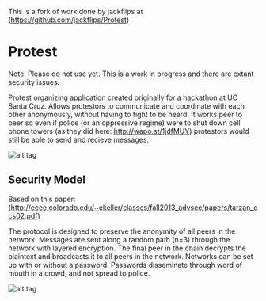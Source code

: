 This is a fork of work done by jackflips at (https://github.com/jackflips/Protest)

Protest
=======

Note: Please do not use yet. This is a work in progress and there are extant security issues.

Protest organizing application created originally for a hackathon at UC Santa Cruz. Allows protestors to communicate and coordinate with each other anonymously, without having to fight to be heard. It works peer to peer so even if police (or an oppressive regime) were to shut down cell phone towers (as they did here: http://wapo.st/1jdfMUY) protestors would still be able to send and recieve messages.

![alt tag](http://i.imgur.com/CpFGhuh.png)

Security Model
--------------
Based on this paper: (http://ecee.colorado.edu/~ekeller/classes/fall2013_advsec/papers/tarzan_ccs02.pdf) 

The protocol is designed to preserve the anonymity of all peers in the network. Messages are sent along a random path (n=3) through the network with layered encryption. The final peer in the chain decrypts the plaintext and broadcasts it to all peers in the network. Networks can be set up with or without a password. Passwords disseminate through word of mouth in a crowd, and not spread to police.

![alt tag](http://i.imgur.com/x9irP5W.png)



